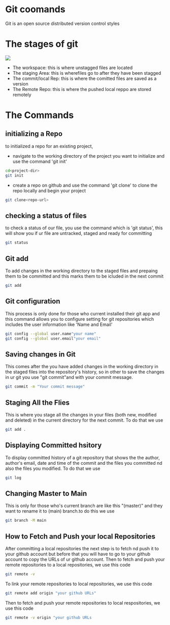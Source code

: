# Git coomands
Git is an open source distributed version control styles
# The stages of git
![](https://miro.medium.com/v2/resize:fit:500/1*9hNsHV22lsi03i9Ah92KmQ.png)
- The workspace: this is where unstagged files are located
- The staging Area: this is wherefiles go to after they have been stagged
- The commit/local Rep: this is where the comitted files are saved as a version 
- The Remote Repo: this is where the pushed local reppo are stored remotely

# The Commands
## initializing a Repo
to initialized a repo for an existing project,
- navigate to the working directory of the project you want to initialize and use the command 'git init'
```sh
cd<project-dir>
git init
```
- create a repo on github and use the command 'git clone' to clone the repo locally and begin your project
```sh
git clone<repo-url>
```

## checking a status of files
to check a status of our file, you use the command which is 'git status', this will show you if ur file are untracked, staged and ready for committing
```sh
git status
```  
## Git add
To add changes in the working directory to the staged files and prepaing them to be committed and this marks them to be icluded in the next commit
```sh
git add
```
## Git configuration
This process is only done for those who current installed their git app and this command allows you to configure setting for git repositories which includes the user information like 'Name and Email'
```sh
git config --global user.name"your name"
git config --global user.email"your email"
```
## Saving changes in Git
This comes after the you have added changes in the working directory in the staged files into the repository's history, so in other to save the changes in ur git you use "git commit"and with your commit message.
```sh
git commit -m "Your commit message"
```
## Staging All the Flies
This is where you stage all the changes in your files (both new, modified and deleted) in the current directory for the next commit. To do that we use
```sh
git add . 
```
## Displaying Committed hsitory
To display committed history of a git repository that shows the the author, author's email, date and time of the commit and the files you committed nd also the files you modified. To do that we use
```sh
git log
```
## Changing Master to Main
This is only for those who's current branch are like this "(master)" and they want to rename it to (main) branch.to do this we use 
```sh
git branch -M main
```
## How to Fetch and Push your local Repositories
After committing a local repositories the next step is to fetch nd push it to your github account but before that you will have to go to your github account to copy the URLs of ur github account. Then to fetch and push your remote repositories to a local repositories, we use this code
```sh
git remote -v
```
To link your remote repositories to local repositories, we use this code
```sh
git remote add origin "your github URLs"
```
Then to fetch and push your remote repositories to local respositories, we use this code
```sh
git remote -v origin "your github URLs
```
